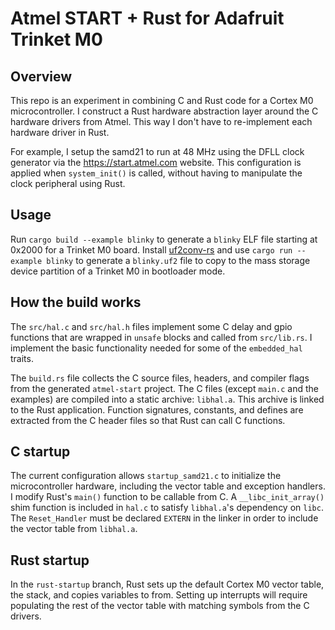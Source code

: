# Atmel START + Rust for Adafruit Trinket M0

## Overview

This repo is an experiment in combining C and Rust code for a Cortex M0 microcontroller. I construct a Rust hardware abstraction layer around the C hardware drivers from Atmel. This way I don't have to re-implement each hardware driver in Rust.

For example, I setup the samd21 to run at 48 MHz using the DFLL clock generator via the https://start.atmel.com website. This configuration is applied when `system_init()` is called, without having to manipulate the clock peripheral using Rust.

## Usage

Run `cargo build --example blinky` to generate a `blinky` ELF file starting at 0x2000 for a Trinket M0 board. Install [uf2conv-rs](https://github.com/sajattack/uf2conv-rs) and use `cargo run --example blinky` to generate a `blinky.uf2` file to copy to the mass storage device partition of a Trinket M0 in bootloader mode.

## How the build works

The `src/hal.c` and `src/hal.h` files implement some C delay and gpio functions that are wrapped in `unsafe` blocks and called from `src/lib.rs`. I implement the basic functionality needed for some of the `embedded_hal` traits.

The `build.rs` file collects the C source files, headers, and compiler flags from the generated `atmel-start` project. The C files (except `main.c` and the examples) are compiled into a static archive: `libhal.a`. This archive is linked to the Rust application. Function signatures, constants, and defines are extracted from the C header files so that Rust can call C functions.

## C startup

The current configuration allows `startup_samd21.c` to initialize the microcontroller hardware, including the vector table and exception handlers. I modify Rust's `main()` function to be callable from C. A `__libc_init_array()` shim function is included in `hal.c` to satisfy `libhal.a`'s dependency on `libc`. The `Reset_Handler` must be declared `EXTERN` in the linker in order to include the vector table from `libhal.a`.

## Rust startup

In the `rust-startup` branch, Rust sets up the default Cortex M0 vector table, the stack, and copies variables to from. Setting up interrupts will require populating the rest of the vector table with matching symbols from the C drivers.
